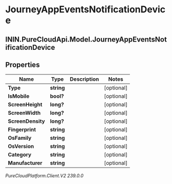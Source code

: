 # JourneyAppEventsNotificationDevice

## ININ.PureCloudApi.Model.JourneyAppEventsNotificationDevice

## Properties

|Name | Type | Description | Notes|
|------------ | ------------- | ------------- | -------------|
| **Type** | **string** |  | [optional] |
| **IsMobile** | **bool?** |  | [optional] |
| **ScreenHeight** | **long?** |  | [optional] |
| **ScreenWidth** | **long?** |  | [optional] |
| **ScreenDensity** | **long?** |  | [optional] |
| **Fingerprint** | **string** |  | [optional] |
| **OsFamily** | **string** |  | [optional] |
| **OsVersion** | **string** |  | [optional] |
| **Category** | **string** |  | [optional] |
| **Manufacturer** | **string** |  | [optional] |



_PureCloudPlatform.Client.V2 239.0.0_
